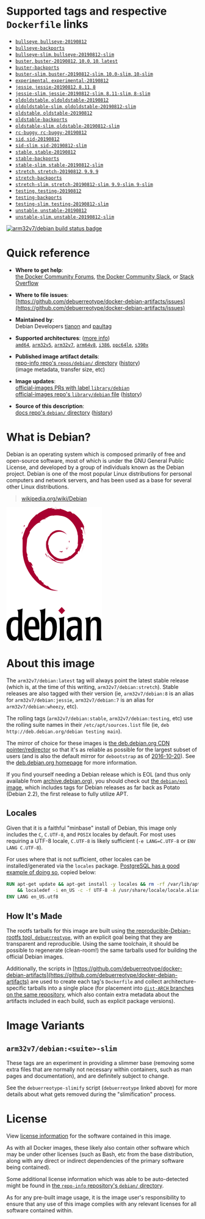 <!--

********************************************************************************

WARNING:

    DO NOT EDIT "debian/README.md"

    IT IS AUTO-GENERATED

    (from the other files in "debian/" combined with a set of templates)

********************************************************************************

-->

# Supported tags and respective `Dockerfile` links

-	[`bullseye`, `bullseye-20190812`](https://github.com/debuerreotype/docker-debian-artifacts/blob/680167498d5ea26825de0dc0d207d29397208657/bullseye/Dockerfile)
-	[`bullseye-backports`](https://github.com/debuerreotype/docker-debian-artifacts/blob/680167498d5ea26825de0dc0d207d29397208657/bullseye/backports/Dockerfile)
-	[`bullseye-slim`, `bullseye-20190812-slim`](https://github.com/debuerreotype/docker-debian-artifacts/blob/680167498d5ea26825de0dc0d207d29397208657/bullseye/slim/Dockerfile)
-	[`buster`, `buster-20190812`, `10.0`, `10`, `latest`](https://github.com/debuerreotype/docker-debian-artifacts/blob/680167498d5ea26825de0dc0d207d29397208657/buster/Dockerfile)
-	[`buster-backports`](https://github.com/debuerreotype/docker-debian-artifacts/blob/680167498d5ea26825de0dc0d207d29397208657/buster/backports/Dockerfile)
-	[`buster-slim`, `buster-20190812-slim`, `10.0-slim`, `10-slim`](https://github.com/debuerreotype/docker-debian-artifacts/blob/680167498d5ea26825de0dc0d207d29397208657/buster/slim/Dockerfile)
-	[`experimental`, `experimental-20190812`](https://github.com/debuerreotype/docker-debian-artifacts/blob/680167498d5ea26825de0dc0d207d29397208657/experimental/Dockerfile)
-	[`jessie`, `jessie-20190812`, `8.11`, `8`](https://github.com/debuerreotype/docker-debian-artifacts/blob/680167498d5ea26825de0dc0d207d29397208657/jessie/Dockerfile)
-	[`jessie-slim`, `jessie-20190812-slim`, `8.11-slim`, `8-slim`](https://github.com/debuerreotype/docker-debian-artifacts/blob/680167498d5ea26825de0dc0d207d29397208657/jessie/slim/Dockerfile)
-	[`oldoldstable`, `oldoldstable-20190812`](https://github.com/debuerreotype/docker-debian-artifacts/blob/680167498d5ea26825de0dc0d207d29397208657/oldoldstable/Dockerfile)
-	[`oldoldstable-slim`, `oldoldstable-20190812-slim`](https://github.com/debuerreotype/docker-debian-artifacts/blob/680167498d5ea26825de0dc0d207d29397208657/oldoldstable/slim/Dockerfile)
-	[`oldstable`, `oldstable-20190812`](https://github.com/debuerreotype/docker-debian-artifacts/blob/680167498d5ea26825de0dc0d207d29397208657/oldstable/Dockerfile)
-	[`oldstable-backports`](https://github.com/debuerreotype/docker-debian-artifacts/blob/680167498d5ea26825de0dc0d207d29397208657/oldstable/backports/Dockerfile)
-	[`oldstable-slim`, `oldstable-20190812-slim`](https://github.com/debuerreotype/docker-debian-artifacts/blob/680167498d5ea26825de0dc0d207d29397208657/oldstable/slim/Dockerfile)
-	[`rc-buggy`, `rc-buggy-20190812`](https://github.com/debuerreotype/docker-debian-artifacts/blob/680167498d5ea26825de0dc0d207d29397208657/rc-buggy/Dockerfile)
-	[`sid`, `sid-20190812`](https://github.com/debuerreotype/docker-debian-artifacts/blob/680167498d5ea26825de0dc0d207d29397208657/sid/Dockerfile)
-	[`sid-slim`, `sid-20190812-slim`](https://github.com/debuerreotype/docker-debian-artifacts/blob/680167498d5ea26825de0dc0d207d29397208657/sid/slim/Dockerfile)
-	[`stable`, `stable-20190812`](https://github.com/debuerreotype/docker-debian-artifacts/blob/680167498d5ea26825de0dc0d207d29397208657/stable/Dockerfile)
-	[`stable-backports`](https://github.com/debuerreotype/docker-debian-artifacts/blob/680167498d5ea26825de0dc0d207d29397208657/stable/backports/Dockerfile)
-	[`stable-slim`, `stable-20190812-slim`](https://github.com/debuerreotype/docker-debian-artifacts/blob/680167498d5ea26825de0dc0d207d29397208657/stable/slim/Dockerfile)
-	[`stretch`, `stretch-20190812`, `9.9`, `9`](https://github.com/debuerreotype/docker-debian-artifacts/blob/680167498d5ea26825de0dc0d207d29397208657/stretch/Dockerfile)
-	[`stretch-backports`](https://github.com/debuerreotype/docker-debian-artifacts/blob/680167498d5ea26825de0dc0d207d29397208657/stretch/backports/Dockerfile)
-	[`stretch-slim`, `stretch-20190812-slim`, `9.9-slim`, `9-slim`](https://github.com/debuerreotype/docker-debian-artifacts/blob/680167498d5ea26825de0dc0d207d29397208657/stretch/slim/Dockerfile)
-	[`testing`, `testing-20190812`](https://github.com/debuerreotype/docker-debian-artifacts/blob/680167498d5ea26825de0dc0d207d29397208657/testing/Dockerfile)
-	[`testing-backports`](https://github.com/debuerreotype/docker-debian-artifacts/blob/680167498d5ea26825de0dc0d207d29397208657/testing/backports/Dockerfile)
-	[`testing-slim`, `testing-20190812-slim`](https://github.com/debuerreotype/docker-debian-artifacts/blob/680167498d5ea26825de0dc0d207d29397208657/testing/slim/Dockerfile)
-	[`unstable`, `unstable-20190812`](https://github.com/debuerreotype/docker-debian-artifacts/blob/680167498d5ea26825de0dc0d207d29397208657/unstable/Dockerfile)
-	[`unstable-slim`, `unstable-20190812-slim`](https://github.com/debuerreotype/docker-debian-artifacts/blob/680167498d5ea26825de0dc0d207d29397208657/unstable/slim/Dockerfile)

[![arm32v7/debian build status badge](https://img.shields.io/jenkins/s/https/doi-janky.infosiftr.net/job/multiarch/job/arm32v7/job/debian.svg?label=arm32v7/debian%20%20build%20job)](https://doi-janky.infosiftr.net/job/multiarch/job/arm32v7/job/debian/)

# Quick reference

-	**Where to get help**:  
	[the Docker Community Forums](https://forums.docker.com/), [the Docker Community Slack](https://blog.docker.com/2016/11/introducing-docker-community-directory-docker-community-slack/), or [Stack Overflow](https://stackoverflow.com/search?tab=newest&q=docker)

-	**Where to file issues**:  
	[https://github.com/debuerreotype/docker-debian-artifacts/issues](https://github.com/debuerreotype/docker-debian-artifacts/issues)

-	**Maintained by**:  
	Debian Developers [tianon](https://qa.debian.org/developer.php?login=tianon) and [paultag](https://qa.debian.org/developer.php?login=paultag)

-	**Supported architectures**: ([more info](https://github.com/docker-library/official-images#architectures-other-than-amd64))  
	[`amd64`](https://hub.docker.com/r/amd64/debian/), [`arm32v5`](https://hub.docker.com/r/arm32v5/debian/), [`arm32v7`](https://hub.docker.com/r/arm32v7/debian/), [`arm64v8`](https://hub.docker.com/r/arm64v8/debian/), [`i386`](https://hub.docker.com/r/i386/debian/), [`ppc64le`](https://hub.docker.com/r/ppc64le/debian/), [`s390x`](https://hub.docker.com/r/s390x/debian/)

-	**Published image artifact details**:  
	[repo-info repo's `repos/debian/` directory](https://github.com/docker-library/repo-info/blob/master/repos/debian) ([history](https://github.com/docker-library/repo-info/commits/master/repos/debian))  
	(image metadata, transfer size, etc)

-	**Image updates**:  
	[official-images PRs with label `library/debian`](https://github.com/docker-library/official-images/pulls?q=label%3Alibrary%2Fdebian)  
	[official-images repo's `library/debian` file](https://github.com/docker-library/official-images/blob/master/library/debian) ([history](https://github.com/docker-library/official-images/commits/master/library/debian))

-	**Source of this description**:  
	[docs repo's `debian/` directory](https://github.com/docker-library/docs/tree/master/debian) ([history](https://github.com/docker-library/docs/commits/master/debian))

# What is Debian?

Debian is an operating system which is composed primarily of free and open-source software, most of which is under the GNU General Public License, and developed by a group of individuals known as the Debian project. Debian is one of the most popular Linux distributions for personal computers and network servers, and has been used as a base for several other Linux distributions.

> [wikipedia.org/wiki/Debian](https://en.wikipedia.org/wiki/Debian)

![logo](https://raw.githubusercontent.com/docker-library/docs/b449be7df57e9ed9086bb5821bfb5d6cdc5d67a4/debian/logo.png)

# About this image

The `arm32v7/debian:latest` tag will always point the latest stable release (which is, at the time of this writing, `arm32v7/debian:stretch`). Stable releases are also tagged with their version (ie, `arm32v7/debian:8` is an alias for `arm32v7/debian:jessie`, `arm32v7/debian:7` is an alias for `arm32v7/debian:wheezy`, etc).

The rolling tags (`arm32v7/debian:stable`, `arm32v7/debian:testing`, etc) use the rolling suite names in their `/etc/apt/sources.list` file (ie, `deb http://deb.debian.org/debian testing main`).

The mirror of choice for these images is [the deb.debian.org CDN pointer/redirector](https://deb.debian.org) so that it's as reliable as possible for the largest subset of users (and is also the default mirror for `debootstrap` as of [2016-10-20](https://anonscm.debian.org/cgit/d-i/debootstrap.git/commit/?id=9e8bc60ad1ccf3a25ce7890526b70059f3e770de)). See the [deb.debian.org homepage](https://deb.debian.org) for more information.

If you find yourself needing a Debian release which is EOL (and thus only available from [archive.debian.org](http://archive.debian.org)), you should check out [the `debian/eol` image](https://hub.docker.com/r/debian/eol/), which includes tags for Debian releases as far back as Potato (Debian 2.2), the first release to fully utilize APT.

## Locales

Given that it is a faithful "minbase" install of Debian, this image only includes the `C`, `C.UTF-8`, and `POSIX` locales by default. For most uses requiring a UTF-8 locale, `C.UTF-8` is likely sufficient (`-e LANG=C.UTF-8` or `ENV LANG C.UTF-8`).

For uses where that is not sufficient, other locales can be installed/generated via the `locales` package. [PostgreSQL has a good example of doing so](https://github.com/docker-library/postgres/blob/69bc540ecfffecce72d49fa7e4a46680350037f9/9.6/Dockerfile#L21-L24), copied below:

```dockerfile
RUN apt-get update && apt-get install -y locales && rm -rf /var/lib/apt/lists/* \
	&& localedef -i en_US -c -f UTF-8 -A /usr/share/locale/locale.alias en_US.UTF-8
ENV LANG en_US.utf8
```

## How It's Made

The rootfs tarballs for this image are built using [the reproducible-Debian-rootfs tool, `debuerreotype`](https://github.com/debuerreotype/debuerreotype), with an explicit goal being that they are transparent and reproducible. Using the same toolchain, it should be possible to regenerate (clean-room!) the same tarballs used for building the official Debian images.

Additionally, the scripts in [https://github.com/debuerreotype/docker-debian-artifacts](https://github.com/debuerreotype/docker-debian-artifacts) are used to create each tag's `Dockerfile` and collect architecture-specific tarballs into a single place (for placement into [`dist-ARCH` branches on the same repository](https://github.com/debuerreotype/docker-debian-artifacts/branches), which also contain extra metadata about the artifacts included in each build, such as explicit package versions).

# Image Variants

## `arm32v7/debian:<suite>-slim`

These tags are an experiment in providing a slimmer base (removing some extra files that are normally not necessary within containers, such as man pages and documentation), and are definitely subject to change.

See the `debuerreotype-slimify` script (`debuerreotype` linked above) for more details about what gets removed during the "slimification" process.

# License

View [license information](https://www.debian.org/social_contract#guidelines) for the software contained in this image.

As with all Docker images, these likely also contain other software which may be under other licenses (such as Bash, etc from the base distribution, along with any direct or indirect dependencies of the primary software being contained).

Some additional license information which was able to be auto-detected might be found in [the `repo-info` repository's `debian/` directory](https://github.com/docker-library/repo-info/tree/master/repos/debian).

As for any pre-built image usage, it is the image user's responsibility to ensure that any use of this image complies with any relevant licenses for all software contained within.
